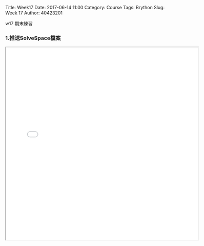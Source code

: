 Title: Week17
Date: 2017-06-14 11:00
Category: Course
Tags: Brython
Slug: Week 17
Author: 40423201


w17 期末練習

<!-- PELICAN_END_SUMMARY -->

<h3> 1.推送SolveSpace檔案</h3>

 <iframe src="../data/W17/40423201.html" width="600" height="600"><iframe>



<h3>2D 繪圖</h3>
<!-- 導入 Brython 標準程式庫 -->
 <script src="../data/Brython-3.3.1/brython.js"></script>
<script src="../data/Brython-3.3.1/brython_stdlib.js"></script>
 
<!-- 啟動 Brython -->
<script>
window.onload=function(){
// 設定 data/py 為共用程式路徑
brython({debug:1, pythonpath:['./../data/py']});
}
</script>

<!-- 以下實際利用  Brython 繪圖-->
<canvas id="onegear2" width="800" height="600"></canvas>
<div id="onegear_div" width="800" height="20"></div>

<script type="text/python3">
from browser import document as doc
import math
# deg 為角度轉為徑度的轉換因子
deg = math.pi/180.
# 定義 Spur 類別
class Spur(object):
    def __init__(self, ctx):
        self.ctx = ctx
 
# 設定畫線參數 
    def create_line(self, x1, y1, x2, y2, width=3, fill="#f78a74"):
        self.ctx.beginPath()
        self.ctx.lineWidth = width
        self.ctx.moveTo(x1, y1)
        self.ctx.lineTo(x2, y2)
        self.ctx.strokeStyle = fill
        self.ctx.stroke()
    def create_line2(self, x1, y1, x2, y2, width=3, fill="#ef8f7c"):
        self.ctx.beginPath()
        self.ctx.lineWidth = width
        self.ctx.moveTo(x1, y1)
        self.ctx.lineTo(x2, y2)
        self.ctx.strokeStyle = fill
        self.ctx.stroke()
    def create_line3(self, x1, y1, x2, y2, width=3, fill="#798aea"):
        self.ctx.beginPath()
        self.ctx.lineWidth = width
        self.ctx.moveTo(x1, y1)
        self.ctx.lineTo(x2, y2)
        self.ctx.strokeStyle = fill
        self.ctx.stroke()
        

    def Gear(self, midx, midy, rp, n=20, pa=20, color="black"):
        
        rp = 250
        imax = 15
        m=2*rp/n
        a=m
        d=1.25*m
        ra=rp+a

        # self.create_line(起點X, 起點Y, 終點X, 終點Y)

        
        self.create_line2(384.1947976951, 169.1567173658, 489.3651263775, 331.3752774882)
        self.create_line2(203.7674751466, 343.7563406556, 247.9521167964, 520.7367176567)
        self.create_line2(247.9521167964, 520.7367176567, 354.7536604990, 409.9593670734)
        self.create_line2(435.3113763855, 357.7743666275, 551.4270504362,423.7243603515)
        self.create_line2(551.4270504362, 301.0651090795, 551.4270504362,423.7243603515)
        self.create_line3(0, 600, 692.2975863138,378.6920323223)
        self.create_line3(0, 600,692.2975863138,600)
        self.create_line2(384.1947976951,169.1567173658,272.2335233745,373.7767003923)
        self.create_line2(203.7674751466,343.7563406556,354.7536604990,409.9593670734)
        self.create_line2(435.3113763855,357.7743666275,551.4270504362,301.0651090795)

        if rd>rb:
            dr = (ra-rd)/imax
        else:
            dr=(ra-rb)/imax
        sigma=math.pi/(2*n)+math.tan(pa*deg)-pa*deg
        for j in range(-9, 10, +1):
            ang=-2.*j*math.pi/n+sigma
            ang2=2.*j*math.pi/n+sigma
            lxd=midx+rd*math.sin(ang2-2.*math.pi/n)
            lyd=midy-rd*math.cos(ang2-2.*math.pi/n)
            for i in range(imax+1):
                if rd>rb:
                    r=rd+i*dr
                else:
                    r=rb+i*dr
                theta=math.sqrt((r*r)/(rb*rb)-1.)
                alpha=theta-math.atan(theta)
                xpt=r*math.sin(alpha-ang)
                ypt=r*math.cos(alpha-ang)
                xd=rd*math.sin(-ang)
                yd=rd*math.cos(-ang)
                if(i==0):
                    last_x = midx+xd
                    last_y = midy-yd
            self.create_line((lxd),(lyd),(midx+xd),(midy-yd),fill=color)
            for i in range(imax+1):
                if rd>rb:
                    r=rd+i*dr
                else:
                    r=rb+i*dr
                theta=math.sqrt((r*r)/(rb*rb)-1.)
                alpha=theta-math.atan(theta)
                xpt=r*math.sin(ang2-alpha)
                ypt=r*math.cos(ang2-alpha)
                xd=rd*math.sin(ang2)
                yd=rd*math.cos(ang2)
                if(i==0):
                    last_x = midx+xd
                    last_y = midy-yd
                self.create_line((midx+xpt),(midy-ypt),(last_x),(last_y),fill=color)   
                if(i==imax):
                    rfx=midx+xpt
                    rfy=midy-ypt
                last_x = midx+xpt
                last_y = midy-ypt
            self.create_line(lfx,lfy,rfx,rfy,fill=color)
canvas = doc['onegear2']
ctx = canvas.getContext("2d")
x = (canvas.width)/2
y = (canvas.height)/2
r = 0.8*(canvas.height/2)
# 齒數
n = 36
# 壓力角
pa = 20
Spur(ctx).Gear(x, y, r, n, pa, "blue")
</script>

<h3>2.solvespace 2D 繪圖 程式碼</h3>

<h3></h3>

 <iframe src="../data/W17/f.html" width="600" height="600"><iframe>